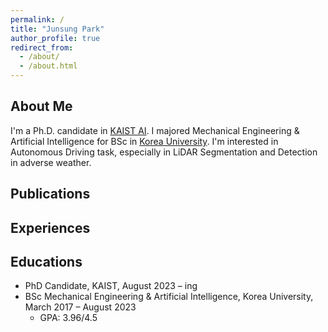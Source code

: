 ```yaml
---
permalink: /
title: "Junsung Park"
author_profile: true
redirect_from: 
  - /about/
  - /about.html
---
```


## About Me
I'm a Ph.D. candidate in [KAIST AI](https://gsai.kaist.ac.kr/).
I majored Mechanical Engineering & Artificial Intelligence for BSc in [Korea University](https://www.korea.edu/sites/en/index.do).
I'm interested in Autonomous Driving task, especially in LiDAR Segmentation and Detection in adverse weather.


## Publications



## Experiences

<!-- Internship in NVIDIA AI research (2026.01 ~ 2026.06) -->



## Educations
- PhD Candidate, KAIST, August 2023 – ing
- BSc Mechanical Engineering & Artificial Intelligence, Korea University, March 2017 – August 2023
  - GPA: 3.96/4.5
